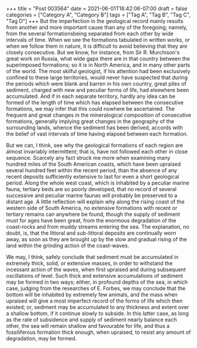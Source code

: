 +++
title = "Post 003564"
date = 2021-06-01T16:42:06-07:00
draft = false
categories = ["Category A", "Category B"]
tags = ["Tag A", "Tag B", "Tag C", "Tag D"]
+++
But the imperfection in the geological record mainly results from another and more important cause than any of the foregoing; namely, from the several formationsbeing separated from each other by wide intervals of time. When we see the formations tabulated in written works, or when we follow them in nature, it is difficult to avoid believing that they are closely consecutive. But we know, for instance, from Sir R. Murchison's great work on Russia, what wide gaps there are in that country between the superimposed formations; so it is in North America, and in many other parts of the world. The most skilful geologist, if his attention had been exclusively confined to these large territories, would never have suspected that during the periods which were blank and barren in his own country, great piles of sediment, charged with new and peculiar forms of life, had elsewhere been accumulated. And if in each separate territory, hardly any idea can be formed of the length of time which has elapsed between the consecutive formations, we may infer that this could nowhere be ascertained. The frequent and great changes in the mineralogical composition of consecutive formations, generally implying great changes in the geography of the surrounding lands, whence the sediment has been derived, accords with the belief of vast intervals of time having elapsed between each formation.

But we can, I think, see why the geological formations of each region are almost invariably intermittent; that is, have not followed each other in close sequence. Scarcely any fact struck me more when examining many hundred miles of the South American coasts, which have been upraised several hundred feet within the recent period, than the absence of any recent deposits sufficiently extensive to last for even a short geological period. Along the whole west coast, which is inhabited by a peculiar marine fauna, tertiary beds are so poorly developed, that no record of several successive and peculiar marine faunas will probably be preserved to a distant age. A little reflection will explain why along the rising coast of the western side of South America, no extensive formations with recent or tertiary remains can anywhere be found, though the supply of sediment must for ages have been great, from the enormous degradation of the coast-rocks and from muddy streams entering the sea. The explanation, no doubt, is, that the littoral and sub-littoral deposits are continually worn away, as soon as they are brought up by the slow and gradual rising of the land within the grinding action of the coast-waves.

We may, I think, safely conclude that sediment must be accumulated in extremely thick, solid, or extensive masses, in order to withstand the incessant action of the waves, when first upraised and during subsequent oscillations of level. Such thick and extensive accumulations of sediment may be formed in two ways; either, in profound depths of the sea, in which case, judging from the researches of E. Forbes, we may conclude that the bottom will be inhabited by extremely few animals, and the mass when upraised will give a most imperfect record of the forms of life which then existed; or, sediment may be accumulated to any thickness and extent over a shallow bottom, if it continue slowly to subside. In this latter case, as long as the rate of subsidence and supply of sediment nearly balance each other, the sea will remain shallow and favourable for life, and thus a fossiliferous formation thick enough, when upraised, to resist any amount of degradation, may be formed.
